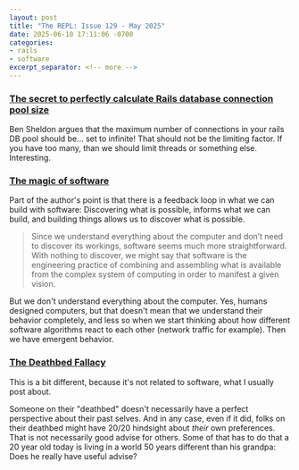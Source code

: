 ```yaml
---
layout: post
title: "The REPL: Issue 129 - May 2025"
date: 2025-06-10 17:11:06 -0700
categories:
- rails
- software
excerpt_separator: <!-- more -->
---
```


### [The secret to perfectly calculate Rails database connection pool size](https://island94.org/2024/09/secret-to-rails-database-connection-pool-size)

Ben Sheldon argues that the maximum number of connections in your rails DB pool should be... set to infinite! That should not be the limiting factor. If you have too many, than we should limit threads or something else. Interesting.

### [The magic of software](https://moxie.org/2024/09/23/a-good-engineer.html)

Part of the author's point is that there is a feedback loop in what we can build with software: Discovering what is possible, informs what we can build, and building things allows us to discover what is possible.

> Since we understand everything about the computer and don’t need to discover its workings, software seems much more straightforward. With nothing to discover, we might say that software is the engineering practice of combining and assembling what is available from the complex system of computing in order to manifest a given vision.

But we don't understand everything about the computer. Yes, humans designed computers, but that doesn't mean that we understand their behavior completely, and less so when we start thinking about how different software algorithms react to each other (network traffic for example). Then we have emergent behavior.


### [The Deathbed Fallacy](https://www.hjorthjort.xyz/2018/02/21/the-deathbed-fallacy.html)

This is a bit different, because it's not related to software, what I usually post about.

Someone on their "deathbed" doesn't necessarily have a perfect perspective about their past selves. And in any case, even if it did, folks on their deathbed might have 20/20 hindsight about *their* own preferences. That is not necessarily good advise for others. Some of that has to do that a 20 year old today is living in a world 50 years different than his grandpa: Does he really have useful advise?
